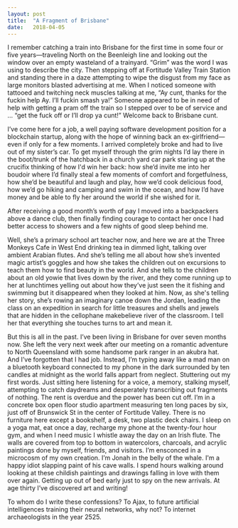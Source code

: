 ```yaml
---
layout: post
title:  "A Fragment of Brisbane"
date:   2018-04-05
---
```


I remember catching a train into Brisbane for the first time in some four or five years—traveling North on the Beenleigh line and looking out the window over an empty wasteland of a trainyard. “Grim” was the word I was using to describe the city. Then stepping off at Fortitude Valley Train Station and standing there in a daze attempting to wipe the disgust from my face as large monitors blasted advertising at me. When I noticed someone with tattooed and twitching neck muscles talking at me, “Ay cunt, thanks for the fuckin help Ay. I’ll fuckin smash ya!” Someone appeared to be in need of help with getting a pram off the train so I stepped over to be of service and … “get the fuck off or I’ll drop ya cunt!” Welcome back to Brisbane cunt. 

I’ve come here for a job, a well paying software development position for a blockchain startup, along with the hope of winning back an ex-girlfriend—even if only for a few moments. I arrived completely broke and had to live out of my sister’s car. To get myself through the grim nights I’d lay there in the boot/trunk of the hatchback in a church yard car park staring up at the crucifix thinking of how I'd win her back: how she’d invite me into her boudoir where I’d finally steal a few moments of comfort and forgetfulness, how she’d be beautiful and laugh and play, how we’d cook delicious food, how we’d go hiking and camping and swim in the ocean, and how I’d have money and be able to fly her around the world if she wished for it. 

After receiving a good month’s worth of pay I moved into a backpackers above a dance club, then finally finding courage to contact her once I had better access to showers and a few nights of good sleep behind me.

Well, she’s a primary school art teacher now, and here we are at the Three Monkeys Cafe in West End drinking tea in dimmed light, talking over ambient Arabian flutes. And she’s telling me all about how she’s invented magic artist’s goggles and how she takes the children out on excursions to teach them how to find beauty in the world. And she tells to the children about an old yowie that lives down by the river, and they come running up to her at lunchtimes yelling out about how they’ve just seen the it fishing and swimming but it disappeared when they looked at him. Now, as she's telling her story, she’s rowing an imaginary canoe down the Jordan, leading the class on an expedition in search for little treasures and shells and jewels that are hidden in the cellophane makebelieve river of the classroom. I tell her that everything she touches turns to art and mean it.

But this is all in the past. I’ve been living in Brisbane for over seven months now. She left the very next week after our meeting on a romantic adventure to North Queensland with some handsome park ranger in an akubra hat. And I’ve forgotten that I had job. Instead, I’m typing away like a mad man on a bluetooth keyboard connected to my phone in the dark surrounded by ten candles at midnight as the world falls appart from neglect. Stuttering out my first words. Just sitting here listening for a voice, a memory, stalking myself, attempting to catch daydreams and desperately transcribing out fragments of nothing. The rent is overdue and the power has been cut off. I’m in a concrete box open floor studio apartment measuring ten long paces by six, just off of Brunswick St in the center of Fortitude Valley. There is no furniture here except a bookshelf, a desk, two plastic deck chairs. I sleep on a yoga mat, eat once a day, recharge my phone at the twenty-four hour gym, and when I need music I whistle away the day on an Irish flute. The walls are covered from top to bottom in watercolors, charcoals, and acrylic paintings done by myself, friends, and visitors. I’m ensconced in a microcosm of my own creation. I’m Jonah in the belly of the whale. I'm a happy idiot slapping paint of his cave walls. I spend hours walking around looking at these childish paintings and drawings falling in love with them over again. Getting up out of bed early just to spy on the new arrivals. At age thirty I’ve discovered art and writing!

To whom do I write these confessions? To Ajax, to future artificial intelligences training their neural networks, why not? To internet archaeologists in the year 2525.
